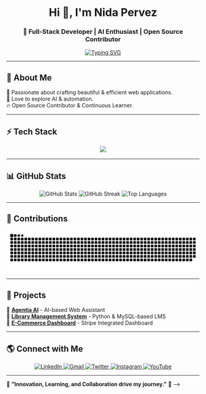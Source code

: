 <h1 align="center">Hi 👋, I'm Nida Pervez</h1>
<h3 align="center">🚀 Full-Stack Developer | AI Enthusiast | Open Source Contributor</h3>

<p align="center">
  <a href="https://github.com/Nidapervez">
    <img src="https://readme-typing-svg.demolab.com?font=Fira+Code&pause=1000&color=00FF00&center=true&vCenter=true&width=500&lines=Turning+Ideas+into+Reality;Building+Modern+Web+Apps;Always+Learning+%26+Growing" alt="Typing SVG" />
  </a>
</p>

---

## 🌌 About Me
🎯 Passionate about crafting beautiful & efficient web applications.<br>
🧠 Love to explore AI & automation.<br>
🔥 Open Source Contributor & Continuous Learner.<br>

---

## ⚡ Tech Stack

<div align="center">
  <img src="https://skillicons.dev/icons?i=nextjs,react,tailwind,html,css,python,mongodb,streamlit&theme=dark" />
</div>

---

## 📊 GitHub Stats
<div align="center">
  <img src="https://github-readme-stats.vercel.app/api?username=Nidapervez&show_icons=true&theme=radical&hide_border=true&include_all_commits=true&count_private=true" alt="GitHub Stats" width="48%" />
  <img src="https://github-readme-streak-stats.herokuapp.com/?user=Nidapervez&theme=radical&hide_border=true" alt="GitHub Streak" width="48%" />
  <img src="https://github-readme-stats.vercel.app/api/top-langs/?username=Nidapervez&layout=compact&theme=radical&hide_border=true" alt="Top Languages" width="48%" />
</div>

---

## 🎯 Contributions

<p align="center">
  <img src="https://raw.githubusercontent.com/Platane/snk/output/github-contribution-grid-snake-dark.svg" alt="Snake Animation" />
</p>

---

## 🚀 Projects

🔹 **[Agentia AI](https://github.com/Nidapervez/Agentia-AI)** - AI-based Web Assistant<br>
🔹 **[Library Management System](https://github.com/Nidapervez/Library-System)** - Python & MySQL-based LMS<br>
🔹 **[E-Commerce Dashboard](https://github.com/Nidapervez/Ecom-Dashboard)** - Stripe Integrated Dashboard<br>

---

## 🌎 Connect with Me

<p align="center">
  <a href="https://www.linkedin.com/in/nida-pervez-8468202b6/" target="_blank">
    <img src="https://img.shields.io/badge/LinkedIn-0077B5?style=for-the-badge&logo=linkedin&logoColor=white" alt="LinkedIn" />
  </a>
  <a href="mailto:nnpervez333@gmail.com" target="_blank">
    <img src="https://img.shields.io/badge/Gmail-D14836?style=for-the-badge&logo=gmail&logoColor=white" alt="Gmail" />
  </a>
  <a href="https://twitter.com/NidaPervez" target="_blank">
    <img src="https://img.shields.io/badge/Twitter-1DA1F2?style=for-the-badge&logo=twitter&logoColor=white" alt="Twitter" />
  </a>
  <a href="https://www.instagram.com/NidaPervez" target="_blank">
    <img src="https://img.shields.io/badge/Instagram-E4405F?style=for-the-badge&logo=instagram&logoColor=white" alt="Instagram" />
  </a>
  <a href="https://www.youtube.com/NidaPervez" target="_blank">
    <img src="https://img.shields.io/badge/YouTube-FF0000?style=for-the-badge&logo=youtube&logoColor=white" alt="YouTube" />
  </a>
</p>

---

🌟 **"Innovation, Learning, and Collaboration drive my journey."** 🚀
-->
